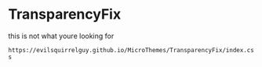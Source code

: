 # TransparencyFix

this is not what youre looking for

`https://evilsquirrelguy.github.io/MicroThemes/TransparencyFix/index.css`

